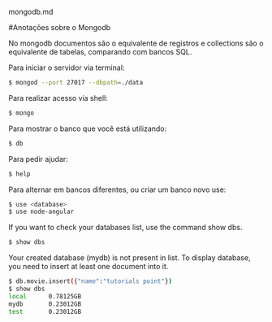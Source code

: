 mongodb.md

#Anotações sobre o Mongodb

No mongodb documentos são o equivalente de registros e collections são o equivalente de tabelas, comparando com bancos SQL.

Para iniciar o servidor via terminal:

```sh
$ mongod --port 27017 --dbpath=./data
```

Para realizar acesso via shell:

```sh
$ mongo
```

Para mostrar o banco que você está utilizando:

```sh
$ db
```

Para pedir ajudar:
```sh
$ help
```

Para alternar em bancos diferentes, ou criar um banco novo use:

```sh
$ use <database>
$ use node-angular
```

If you want to check your databases list, use the command show dbs.

```sh
$ show dbs
```

Your created database (mydb) is not present in list. To display database, you need to insert at least one document into it.

```sh
$ db.movie.insert({"name":"tutorials point"})
$ show dbs
local      0.78125GB
mydb       0.23012GB
test       0.23012GB
```
